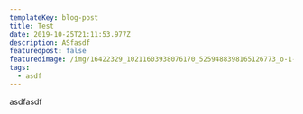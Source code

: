 ```yaml
---
templateKey: blog-post
title: Test
date: 2019-10-25T21:11:53.977Z
description: ASfasdf
featuredpost: false
featuredimage: /img/16422329_10211603938076170_5259488398165126773_o-1-.jpg
tags:
  - asdf
---
```

asdfasdf
